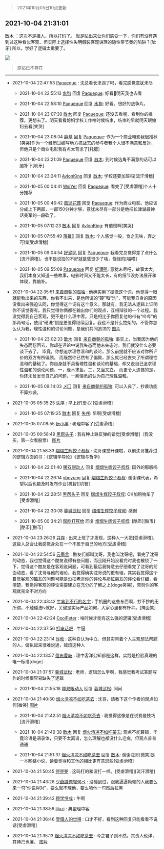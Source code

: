 > 2021年10月05日10点更新
<link rel="stylesheet" href="https://cdn.jsdelivr.net/gh/taotie6/sampleJSON@main/css/photo_show.css">
<meta name="referrer" content="no-referrer" />


 ## 2021-10-04 21:31:01 

 [㪚木](https://www.coolapk.com/feed/30464105?shareKey=NGNlN2EzNzJiMjAxNjE1YjA5MmQ~) ：这次不是挂人，所以打码了。
就是贴出来让你们感受一下，你们有没有遇到过这种看似客观、但实际上选择性失明假装客观讲理的隐性带节奏的陷阱？[呲牙]
所以，学好了逻辑太重要了。 

<div class="album">
<img class="img-item" src="http://image.coolapk.com/feed/2021/1004/21/1081091_714172be_4259_9546@1080x5499.png" />
</div>

> 原贴已不存在 

 ------- 

- 2021-10-04 22:47:53 [Paqueque](uid=685582) : 沈总看长津湖了吗，看完感觉意犹未尽 

    - 2021-10-04 22:55:13 [水狗](uid=1827990) 回复 [Paqueque](uid=685582): 好看🐴明天我也去看 

    - 2021-10-04 22:58:10 [Paqueque](uid=685582) 回复 [水狗](uid=1827990): 好看，很好的战争片。 

    - 2021-10-04 23:07:30 [㪚木](uid=1081091) 回复 [Paqueque](uid=685582): 还没去看呢，看到你的推荐，更想去了。明天看看媳妇学校工作啥时候结束，结束的早就明天跟媳妇去看[笑哭] 

    - 2021-10-04 23:08:04 [静基](uid=1353091) 回复 [Paqueque](uid=685582): 作为一个商业电影我很推荐[笑哭]作为一个经历过编写地方抗战志的参与者我个人很不满意和反对，但他只是个商业电影我有点太苛求了[托腮] 

    - 2021-10-04 23:21:09 [Paqueque](uid=685582) 回复 [㪚木](uid=1081091): 到时候选角不满意的话可以脑补下[呲牙] 

    - 2021-10-04 23:24:11 [AvlonKing](uid=964891) 回复 [㪚木](uid=1081091): 学校还要加班吗[流汗滑稽] 

    - 2021-10-05 00:04:41 [WsiYer](uid=3832235) 回复 [Paqueque](uid=685582): 看完了[受虐滑稽]个人十分推荐 

    - 2021-10-05 00:46:42 [風逝花葬](uid=739984) 回复 [Paqueque](uid=685582): 作为商业电影。他应该分成上下两部，一部150分钟才够，意犹未尽有一部分是他把长津湖最神话美军的一段砍了。 

    - 2021-10-05 07:12:23 [㪚木](uid=1081091) 回复 [AvlonKing](uid=964891): 有值班啊[笑哭] 

    - 2021-10-05 07:55:49 [落幕0](uid=1382501) 回复 [㪚木](uid=1081091): 个人感觉一般，食之无味，弃之可惜[受虐滑稽] 

    - 2021-10-05 09:04:54 [好滴叭](uid=5526219) 回复 [Paqueque](uid=685582): 我看完总觉得差了点什么[流汗滑稽]，也不是说拍的不好就是感觉少了啥，怪怪的[喵喵] 

    - 2021-10-05 09:55:09 [Paqueque](uid=685582) 回复 [好滴叭](uid=5526219): 意犹未尽吧，故事太大，我们本身又知道一些故事，电影时间又不能太长，有的细节没办法展开和体现，靠脑补。 

- 2021-10-04 22:35:51 [来自商朝的孤独](uid=2389675) : 他确实用了硬洗这个词，他觉得一眼就能看出来的东西，你看不出来，是他所谓的“硬”和“洗”，可能我自身的原因没看出来强迫认同，你觉得这个词有这个意义，那就有，我无法从逻辑上证明你不该觉得有。我只觉得你俩都在输出你们的观点，互相辩驳的一个过程。我没觉得我自己客观，更不是什么理中客<!--break-->。只是相比于你回复他的带有“哔哔”的那两句话，使用“硬洗”倒是更值得继续回复。我也不是什么拉架的。不管你怎么认为我，理性温和的讨论问题，是我们共同追求的 [图片](http://image.coolapk.com/feed/2021/1004/22/2389675_fdfc929d_8149_818@809x10246.jpeg)

    - 2021-10-04 23:02:33 [㪚木](uid=1081091) 回复 [来自商朝的孤独](uid=2389675): 事实上，当我因为他的失态而怼回去，你却在评论中说我失态而他未失态时，我们就没什么必要谈下去了。
毕竟，你想追求理性温和的谈论，那么前提就不应该对你所评价的双方有所偏颇。
而既然你已然有了偏颇，那么就已经丧失了所谓理性温和的基础了。你自身就不具备理性温和谈论的基础<!--break-->，却又说自己追求理性温和的谈论问题，一，缘木求鱼，二，又当又立。
而更令人遗憾的是，你还未曾发觉自己的问题，一厢情愿的认为自己理性温和。 

    - 2021-10-05 09:14:03 [乄囗](uid=759206) 回复 [来自商朝的孤独](uid=2389675): 可以入典了，抄袭功能不算抄袭。 

- 2021-10-05 05:35:25 [失序](uid=1009107) : 早上好[爱心][受虐滑稽] 

    - 2021-10-05 07:19:25 [㪚木](uid=1081091) 回复 [失序](uid=1009107): 早啊[受虐滑稽] 

- 2021-10-05 07:08:55 [阮小黑](uid=1597518) : 老理中客了[受虐滑稽] 

- 2021-10-05 00:58:49 [黑帮头子](uid=2838832) : 我有种止跌反弹的错觉[受虐滑稽]（我没买，第一次看股票） [图片](http://image.coolapk.com/feed/2021/1005/00/2838832_d1b52c3b_6728_7434@1080x2400.jpeg)

- 2021-10-04 21:58:33 [熠熠生辉饺子叔叔](uid=2476035) : 沈哥课堂开课啦，以前沈哥推荐过的逻辑方面的书：《逻辑学导论》《逻辑与哲学》 

    - 2021-10-04 22:01:40 [哪双眼动人](uid=1588001) 回复 [熠熠生辉饺子叔叔](uid=2476035): 国外的那版吗 

    - 2021-10-04 22:26:14 [yboyung](uid=3595919) 回复 [熠熠生辉饺子叔叔](uid=2476035): 谢谢课代表，希望以后也能及时发布作业[机智][机智] 

    - 2021-10-04 22:28:51 [黑帮头子](uid=2838832) 回复 [熠熠生辉饺子叔叔](uid=2476035): OK加购物车了[受虐滑稽] 

    - 2021-10-04 22:30:08 [蓉城武松](uid=2335991) 回复 [熠熠生辉饺子叔叔](uid=2476035): 感谢 

    - 2021-10-05 00:34:21 [腐剧打死给](uid=1391153) 回复 [熠熠生辉饺子叔叔](uid=2476035): [酷币][酷币][酷币][酷币] 

- 2021-10-04 23:26:29 [并存](uid=1248138) : 出来上班了才发现，这种人一大把[受虐滑稽]，这些人总会让我感觉身处在一个不属于自己的地方[受虐滑稽] 

- 2021-10-04 22:54:56 [云墨言](uid=3451238) : 酷友们都叫沈哥，我也叫沈哥吧，看完了沈哥的动态，我也觉得这个酷友说得有些问题，而且刚开始没看完时我也被绕了一下，觉得这个酷友是在客观说问题，可看到最后我特意去仔细看完了沈哥的前面动态，看了沈哥与他的理论，我觉得确实沈哥说的更有理<!--break-->，其实我觉得这个自觉客观的酷友的问题可能是没把老哥你的评论与那位朋友的评论看仔细，看清楚，我觉得客观的评论需要建立在充分的了解之上[doge笑哭]，否则你的客观就完全不对方向 

- 2021-10-04 22:43:42 [牛笔到不行的名字](uid=2374460) : 手机圈的这些东西啊，抄不抄的无所谓，不触碰法lv就好，关键是实际产品如何，大家心里都有杆秤。[掩面笑] 

- 2021-10-04 22:42:24 [CoolPeter](uid=1437066) : 啥时候才能有这么强的逻辑[受虐滑稽] 

- 2021-10-04 22:37:56 [打电话吧](uid=1906112) : 牛逼 

- 2021-10-04 22:23:14 [许攸](uid=3655361) : 这种自认为中立，但其实带着个人主观想法帮腔的人，偏执起来很难说通，贼烦这种人 

- 2021-10-04 22:13:57 [信忠愛岐](uid=1109522) : 理中客洋公知都是这样，实践是检验真理的唯一标准[doge] 

- 2021-10-04 21:37:57 [蓉城武松](uid=2335991) : 老师，逻辑怎么学啊，我感觉我考试答题写作的时候很容易缺失了逻辑 

    - 2021-10-04 21:55:18 [哪双眼动人](uid=1588001) 回复 [蓉城武松](uid=2335991): 同问 

- 2021-10-04 21:40:30 [烟火清凉不如吃茶去](uid=4279524) : 沈哥，请教下这个作者的观点如何[微笑] [图片](http://image.coolapk.com/feed/2021/1004/21/4279524_ae45138a_4828_6196@1500x843.jpeg)

    - 2021-10-04 21:42:51 [烟火清凉不如吃茶去](uid=4279524) : 我觉得这像是在说费曼技巧[流汗滑稽] 

    - 2021-10-04 21:49:38 [㪚木](uid=1081091) 回复 [烟火清凉不如吃茶去](uid=4279524): 观点不能算错，毕竟论语是语录体，只要不太离谱，怎么理解也都没什么毛病。但观点普普通通 

    - 2021-10-04 21:51:37 [烟火清凉不如吃茶去](uid=4279524) 回复 [㪚木](uid=1081091): 谢谢沈哥[微笑]是一本网络小说，读着觉得和其他的相比更有意思些[受虐滑稽] 

- 2021-10-04 21:50:45 [戼戼戼](uid=4044548) : 这码打的和没打一样。[受虐滑稽][流汗滑稽] 

- 2021-10-04 21:43:28 [ヅ爺謸倷峩何ぺ](uid=11968954) : 没碰到过，跟我逼逼赖赖的人我要么来一句“你说得对”，要么就不理他，要么喷他一句然后拉黑 

- 2021-10-04 21:39:42 [顾学悦成](uid=1028042) : 牛啊 

- 2021-10-04 21:38:56 [liluzi](uid=3499639) : 典型理中客 

- 2021-10-04 21:36:46 [壹個人的丗堺](uid=1461483) : 口才不好，看到这种回复只能看看不说话[受虐滑稽] 

- 2021-10-04 21:35:13 [烟火清凉不如吃茶去](uid=4279524) : 今之君子则不然。其责人也详，其待己也廉。 [图片](http://image.coolapk.com/feed/2021/1004/21/4279524_16480f1a_4512_5068@222x220.jpeg)

